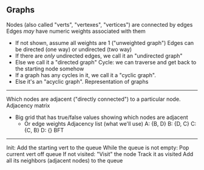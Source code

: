 Graphs
------
Nodes (also called "verts", "vertexes", "vertices") are connected by edges
Edges _may_ have numeric weights associated with them
* If not shown, assume all weights are 1 ("unweighted graph")
Edges can be directed (one way) or undirected (two way)
* If there are _only_ undirected edges, we call it an "undirected graph"
* Else we call it a "directed graph"
Cycle: we can traverse and get back to the starting node somehow
* If a graph has any cycles in it, we call it a "cyclic graph".
* Else it's an "acyclic graph".
Representation of graphs
------------------------
Which nodes are adjacent ("directly connected") to a particular node.
Adjacency matrix
* Big grid that has true/false values showing which nodes are adjacent
  * Or edge weights
Adjacency list (what we'll use)
A: {B, D}
B: {D, C}
C: {C, B}
D: {}
BFT
---
Init:
    Add the starting vert to the queue
While the queue is not empty:
    Pop current vert off queue
    If not visited:
        "Visit" the node
        Track it as visited
        Add all its neighbors (adjacent nodes) to the queue
